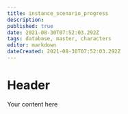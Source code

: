```yaml
---
title: instance_scenario_progress
description: 
published: true
date: 2021-08-30T07:52:03.292Z
tags: database, master, characters
editor: markdown
dateCreated: 2021-08-30T07:52:03.292Z
---
```


# Header
Your content here